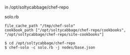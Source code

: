 in /opt/soltycabbage/chef-repo

solo.rb
```
file_cache_path "/tmp/chef-solo"
cookbook_path ["/opt/soltycabbage/chef-repo/cookbooks", "/opt/soltycabbage/chef-repo/site-cookbooks"]
```

```
$ cd /opt/soltycabbage/chef-repo
$ chef-solo -c solo.rb -j nodes/base.json
```
